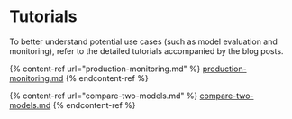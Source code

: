 # Tutorials

To better understand potential use cases (such as model evaluation and monitoring), refer to the detailed tutorials accompanied by the blog posts.&#x20;

{% content-ref url="production-monitoring.md" %}
[production-monitoring.md](production-monitoring.md)
{% endcontent-ref %}

{% content-ref url="compare-two-models.md" %}
[compare-two-models.md](compare-two-models.md)
{% endcontent-ref %}

